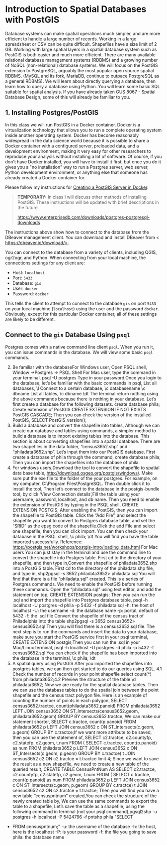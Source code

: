 # Introduction to Spatial Databases with PostGIS

Database systems can make spatial operations much simpler, and are more efficient to handle a large number of records. Working in a large spreadsheet or CSV can be quite difficult. Shapefiles have a size limit of 2 GB. Working with large spatial layers in a spatial database system such as PostGIS is both easier and much more efficient. There are many available relational database management systems (RDBMS) and a growing number of NoSQL (non-relational) database systems. We will focus on the PostGIS extension to PostgreSQL, arguably the most popular open source spatial RDBMS. (MySQL and its fork, MariaDB, continue to outpace PostgreSQL as a general RDBMS). We will learn about directly querying a database, then learn how to query a database using Python. You will learn some basic SQL suitable for spatial analysis. If you have already taken GUS 8067 - Spatial Database Design, some of this will already be familiar to you.

## 1. Installing Postgres/PostGIS

In this class we will run PostGIS in a Docker container. Docker is a virtualization technology that allows you to run a complete operating system inside another operating system. Docker has become reasonably widespread in the data science world because it is possible to share a Docker container with a configured server, preloaded data, and a development environment, making it very easy for other researchers to reproduce your analysis without installing a lot of software. Of course, if you don't have Docker installed, you will have to install it first, but once you do it gives you a "no installation" way to run a Postgres server, web server, Python development environment, or anything else that someone has already created a Docker container for.

Please follow my instructions for [Creating a PostGIS Server in Docker](https://leehach.github.io/spatialdb/creating_a_postgis_server_in_docker).

> **TEMPORARY:** In class I will discuss other methods of installing PostGIS. These instructions will be updated with brief descriptions in the future.
> 
> https://www.enterprisedb.com/downloads/postgres-postgresql-downloads

The instructions above show how to connect to the database from the DBeaver management client. You can download and install DBeaver from < https://dbeaver.io/download/>.

You can connect to the database from a variety of clients, including QGIS, ogr2ogr, and Python. When connecting from your local machine, the connections settings for any client are:

* Host: `localhost`
* Port: `5433`
* Database: `gis`
* User: `docker`
* Password: `docker`

This tells the client to attempt to connect to the database `gis` on port `5433` on your local machine (`localhost`) using the user and the password `docker`. Obviously, except for this particular Docker container, all of these settings are likely to be different.

## Connect to the `gis` Database Using `psql`

Postgres comes with a native command line client `psql`. When you run it, you can issue commands in the database. We will view some basic `psql` commands.

2. Be familiar with the databaseFor Windows user, Open PSQL shell,
Window ->Postgres -> PSQL Shell
For Mac user, type the command in your terminal,
psql -U postgres
Type in your password,Once you login to the database, let’s be familiar with the basic commands in psql,
List all databases,
\l
Connect to a certain database, \c databasename
\c dbname
List all tables,
\c dbname
\dt
The terminal return nothing using the above commands because there is nothing in your
database. Let’s first create a database for the following datasets.
create database phila;
Create extension of PostGIS
CREATE EXTENSION IF NOT EXISTS PostGIS CASCADE;
Then you can check the version of the installed PostGIS,
SELECT PostGIS_version();
3. Build a database and convert the shapefile into tables,
Although we can create our database and tables using commands, a simpler method to build a
database is to import existing tables into the database. This section is about converting shapefiles
into a spatial database. There are two shapefiles in the data folder, “census3652.shp” and
“philadata3652.shp”. Let’s input them into our PostGIS database.
First create a database of phila through the command,
create database phila;
Then you can import the shapefiles into the database of phila.
1. For windows users,Download
the
tool
to
convert
the
shapefile
to
spatial
data
base
table,
http://download.osgeo.org/postgis/windows/. Make sure put the exe file to the folder of the your
postgres. For example, on my computer, C:\Program Files\PostgreSQL. Then double click it to
install the tool,
Then let’s connect to the database in the postgis-bundle tool, by click ‘View Connection
details’,Fill the table using your username, password, localhost, and db name.
Then you need to enable the extension of PostGIS by typing in the PSQL shell,
CREATE EXTENSION POSTGIS;
After enabling the PostGIS, then you can import the shapefile to PostGIS table. Click the
“Add File”, and select the shapefile you want to convert to Postgres database table, and set the
“SRID” as the epsg code of the shapefile.Click the add File and select one shapefile, then you can click import. You can then check your
database in the PSQL shell,
\c phila;
\dt
You will find you have the table imported successfully.
Reference: https://postgis.net/workshops/postgis-intro/loading_data.html
For Mac users
You can just stay in the terminal and use the command line to convert the shapefile into
Postgres table. First cd to the directory of your shapefile, and then type in,Convert the shapefile of philadata3652.shp into a PostGIS table. First cd to the directory of the
philadata.shp file, and type in,
shp2pgsql -s 3652 philadata3652> philadata.sql
You will find that there is a file “philadata.sql” created. This is a series of Postgres commands.
We need to enable the PostGIS before running these commands. Open the “philadata.sql” using
text editor, and add the statement on top,
CREATE EXTENSION postgis;
Then you can run the .sql and import the shapefile into Postgres database table,
psql -h localhost -U postgres -d phila -p 5432 -f philadata.sql
-h: the host of localhost
-U: the username
-d: the database name
-p: portal, default of 5432
-f: the .sql file
Convert the shapefile of the census tract of Philadelphia into the table
shp2pgsql -s 3652 census3652> census3652.sql
Then you will find there is a census3652.sql file. The next step is to run the commands and
insert the data to your database, make sure you start the PostGIS service first in your psql terminal,
CREATE EXTENSION postgis;Then you can run the .sql in your Mac/Linux terminal,
psql -h localhost -U postgres -d phila -p 5432 -f census3652.sql
You can check if the shapefile has been imported into the database in the terminal,
\c phila;
\dt
4. A spatial query using PostGIS
After you imported the shapefiles into postgres tables, we can then get started to do our
queries using SQL.
4.1 Check the number of records in your point shapefile
select count(*) from philadata3652;4.2 Preview the structure of the table
\d philadata3652;
Now we are ready for the spatial database tables. Then we can use the database tables to do
the spatial join between the point shapefile and the census tract polygon file. Here is an example
of counting the number of points in each polygon,
SELECT census3652.tractce, count(philadata3652.panoid)
FROM philadata3652
LEFT JOIN census3652 ON ST_Intersects(census3652.geom, philadata3652.geom)
GROUP BY census3652.tractce;
We can make our statement shorter,
SELECT c.tractce, count(p.panoid)
FROM philadata3652 p
LEFT JOIN census3652 c ON ST_Intersects(c.geom, p.geom)
GROUP BY c.tractce;If we want more attribute to be saved, then you can use the statement of,
SELECT c2.tractce, c2.countyfp, c2.statefp, c2.geom, t.num
FROM (
SELECT c.tractce, count(p.panoid) as num
FROM philadata3652 p
LEFT JOIN census3652 c ON ST_Intersects(c.geom, p.geom)
GROUP BY c.tractce) t
JOIN census3652 c2 ON c2.tractce = t.tractce limit 4;
Since we want to save the result as a new shapefile, we need to create a new table of the
queried result,
CREATE TABLE CensusPntNum AS
SELECT c2.tractce, c2.countyfp, c2.statefp, c2.geom, t.num
FROM (
SELECT c.tractce, count(p.panoid) as num
FROM philadata3652 p
LEFT JOIN census3652 c ON ST_Intersects(c.geom, p.geom)
GROUP BY c.tractce) t
JOIN census3652 c2 ON c2.tractce = t.tractce;
Then you will find you have a new table “censuspntnum” created,You can check the structure of the newly created table by,
We can use the same commands to export the table to a shapefile,
Let’s save the table as a shapefile, using the following command in terminal (not your psql
command),pgsql2shp -u postgres -h localhost -P 5424796 -f pntshp phila "SELECT
* FROM censuspntnum;"
-u: the username of the database
-h: the host, here is the localhost
-P: is your password
-f: the file you going to save
phila: the database name
